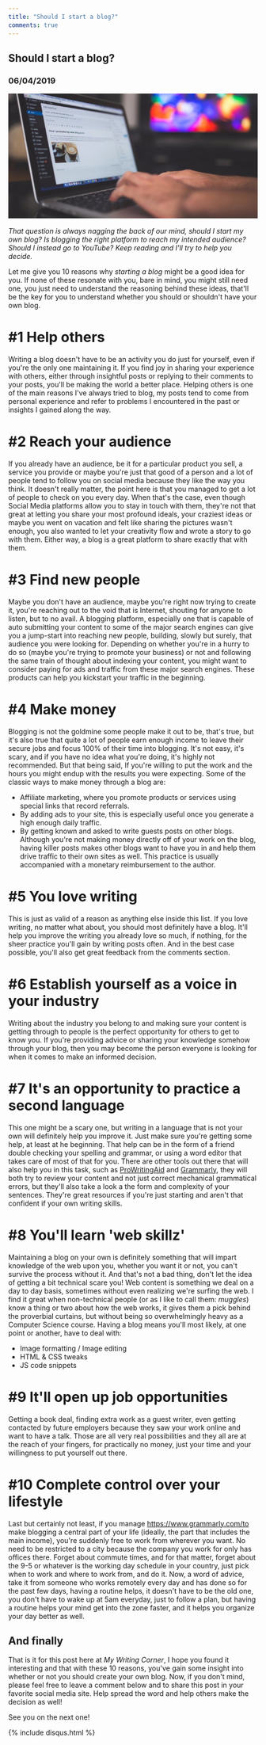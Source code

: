 ```yaml
---
title: "Should I start a blog?"
comments: true
---
```


## Should I start a blog?
### 06/04/2019

![Image](/assets/images/blogposts/writing.jpeg)

_That question is always nagging the back of our mind, should I start my own blog? Is blogging the right platform to reach my intended audience? 
Should I instead go to YouTube? Keep reading and I'll try to help you decide._

Let me give you 10 reasons why _starting a blog_ might be a good idea for you. If none of these resonate with you, bare in mind, you might still need one, you just need to understand the reasoning behind these ideas, that'll be the key for you to understand whether you should or shouldn't have your own blog.

# #1 Help others
Writing a blog doesn't have to be an activity you do just for yourself, even if you're the only one maintaining it. If you find joy in sharing your experience with others, either through insightful posts or replying to their comments to your posts, you'll be making the world a better place. Helping others is one of the main reasons I've always tried to blog, my posts tend to come from personal experience and refer to problems I encountered in the past or insights I gained along the way.

# #2 Reach your audience
If you already have an audience, be it for a particular product you sell, a service you provide or maybe you're just that good of a person and a lot of people tend to follow you on social media because they like the way you think. It doesn't really matter, the point here is that you managed to get a lot of people to check on you every day. 
When that's the case, even though Social Media platforms allow you to stay in touch with them, they're not that great at letting you share your most profound ideals, your craziest ideas or maybe you went on vacation and felt like sharing the pictures wasn't enough, you also wanted to let your creativity flow and wrote a story to go with them. Either way, a blog is a great platform to share exactly that with them. 

# #3 Find new people
Maybe you don't have an audience, maybe you're right now trying to create it, you're reaching out to the void that is Internet, shouting for anyone to listen, but to no avail. A blogging platform, especially one that is capable of auto submitting your content to some of the major search engines can give you a jump-start into reaching new people, building, slowly but surely, that audience you were looking for. Depending on whether you're in a hurry to do so (maybe you're trying to promote your business) or not and following the same train of thought about indexing your content, you might want to consider paying for ads and traffic from these major search engines. These products can help you kickstart your traffic in the beginning. 

# #4 Make money
Blogging is not the goldmine some people make it out to be, that's true, but it's also true that quite a lot of people earn enough income to leave their secure jobs and focus 100% of their time into blogging. It's not easy, it's scary, and if you have no idea what you're doing, it's highly not recommended. But that being said, If you're willing to put the work and the hours you might endup with the results you were expecting.
Some of the classic ways to make money through a blog are:
- Affiliate marketing, where you promote products or services using special links that record referrals. 
- By adding ads to your site, this is especially useful once you generate a high enough daily traffic.
- By getting known and asked to write guests posts on other blogs. Although you're not making money directly off of your work on the blog, having killer posts makes other blogs want to have you in and help them drive traffic to their own sites as well. This practice is usually accompanied with a monetary reimbursement to the author.

# #5 You love writing
This is just as valid of a reason as anything else inside this list. If you love writing, no matter what about, you should most definitely have a blog. It'll help you improve the writing you already love so much, if nothing, for the sheer practice you'll gain by writing posts often. And in the best case possible, you'll also get great feedback from the comments section.

# #6 Establish yourself as a voice in your industry
Writing about the industry you belong to and making sure your content is getting through to people is the perfect opportunity for others to get to know you. If you're providing advice or sharing your knowledge somehow through your blog, then you may become the person everyone is looking for when it comes to make an informed decision.

# #7 It's an opportunity to practice a second language
This one might be a scary one, but writing in a language that is not your own will definitely help you improve it. Just make sure you're getting some help, at least at he beginning. That help can be in the form of a friend double checking your spelling and grammar, or using a word editor that takes care of most of that for you.
There are other tools out there that  will also help you in this task, such as [ProWritingAid](https://prowritingaid.com/?afid=6582) and [Grammarly](https://grammarly.go2cloud.org/aff_c?offer_id=3&aff_id=42324), they will both try to review your content and not just correct mechanical grammatical errors, but they'll also take a look a the form and complexity of your sentences. They're great resources if you're just starting and aren't that confident if your own writing skills.


# #8 You'll learn 'web skillz'
Maintaining a blog on your own is definitely something that will impart knowledge of the web upon you, whether you want it or not, you can't survive the process without it. And that's not a bad thing, don't let the idea of getting a bit technical scare you! Web content is something we deal on a day to day basis, sometimes without even realizing we're surfing the web. I find it great when non-technical people (or as I like to call them: _muggles_) know a thing or two about how the web works, it gives them a pick behind the proverbial curtains, but without being so overwhelmingly heavy as a Computer Science course. 
Having a blog means you'll most likely, at one point or another, have to deal with:
- Image formatting / Image editing
- HTML & CSS tweaks
- JS code snippets

# #9 It'll open up job opportunities
Getting a book deal, finding extra work as a guest writer, even getting contacted by future employers because they saw your work online and want to have a talk. Those are all very real possibilities and they all are at the reach of your fingers, for practically no money, just your time and your willingness to put yourself out there.

# #10 Complete control over your lifestyle
Last but certainly not least, if you manage https://www.grammarly.com/to make blogging a central part of your life (ideally, the part that includes the main income), you're suddenly free to work from wherever you want. No need to be restricted to a city because the company you work for only has offices there. Forget about commute times, and for that matter, forget about the 9-5 or whatever is the working day schedule in your country, just pick when to work and where to work from, and do it. 
Now, a word of advice, take it from someone who works remotely every day and has done so for the past few days, having a routine helps, it doesn't have to be the old one, you don't have to wake up at 5am everyday, just to follow a plan, but having a routine helps your mind get into the zone faster, and it helps you organize your day better as well.  

## And finally
That is it for this post here at _My Writing Corner_, I hope you found it interesting and that with these 10 reasons, you've gain some insight into whether or not you should create your own blog.
Now, if you don't mind, please feel free to leave a comment below and to share this post in your favorite social media site. Help spread the word and help others make the decision as well!

See you on the next one!

<div class="sharethis-inline-share-buttons"></div>
						
{% include disqus.html %}